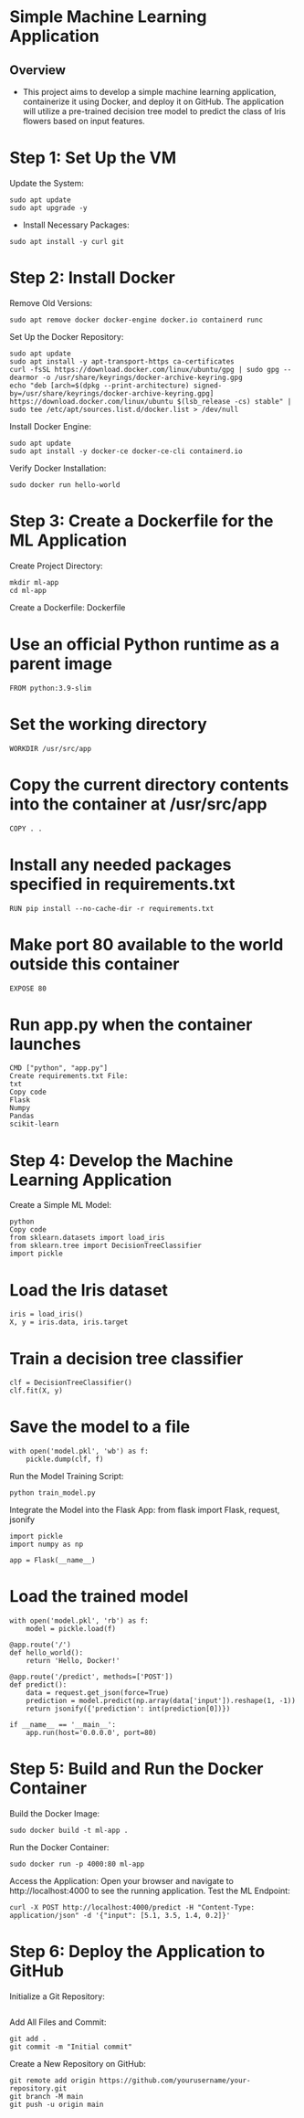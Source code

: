 
# Simple Machine Learning Application
## Overview
* This project aims to develop a simple machine learning application, containerize it using Docker, and deploy it on GitHub. The application will utilize a pre-trained decision tree model to predict the class of Iris flowers based on input features.


# Step 1: Set Up the VM
Update the System:

```
sudo apt update
sudo apt upgrade -y
```

* Install Necessary Packages:

```
sudo apt install -y curl git
```

# Step 2: Install Docker
Remove Old Versions:
```
sudo apt remove docker docker-engine docker.io containerd runc
```

Set Up the Docker Repository:
```
sudo apt update
sudo apt install -y apt-transport-https ca-certificates
curl -fsSL https://download.docker.com/linux/ubuntu/gpg | sudo gpg --dearmor -o /usr/share/keyrings/docker-archive-keyring.gpg
echo "deb [arch=$(dpkg --print-architecture) signed-by=/usr/share/keyrings/docker-archive-keyring.gpg] https://download.docker.com/linux/ubuntu $(lsb_release -cs) stable" | sudo tee /etc/apt/sources.list.d/docker.list > /dev/null
```

Install Docker Engine:
```
sudo apt update
sudo apt install -y docker-ce docker-ce-cli containerd.io
```
Verify Docker Installation:
```
sudo docker run hello-world
```
# Step 3: Create a Dockerfile for the ML Application
Create Project Directory:
```
mkdir ml-app
cd ml-app
```
Create a Dockerfile:
Dockerfile
# Use an official Python runtime as a parent image
```FROM python:3.9-slim```

# Set the working directory
```WORKDIR /usr/src/app```

# Copy the current directory contents into the container at /usr/src/app
```COPY . .```

# Install any needed packages specified in requirements.txt
```RUN pip install --no-cache-dir -r requirements.txt```

# Make port 80 available to the world outside this container
```EXPOSE 80```

# Run app.py when the container launches
```
CMD ["python", "app.py"]
Create requirements.txt File:
txt
Copy code
Flask
Numpy
Pandas
scikit-learn
```

# Step 4: Develop the Machine Learning Application
Create a Simple ML Model:
```
python
Copy code
from sklearn.datasets import load_iris
from sklearn.tree import DecisionTreeClassifier
import pickle
```
# Load the Iris dataset
```
iris = load_iris()
X, y = iris.data, iris.target
```
# Train a decision tree classifier
```
clf = DecisionTreeClassifier()
clf.fit(X, y)
```
# Save the model to a file
```
with open('model.pkl', 'wb') as f:
    pickle.dump(clf, f)
```
Run the Model Training Script:
```
python train_model.py
```
Integrate the Model into the Flask App:
from flask import Flask, request, jsonify
```
import pickle
import numpy as np

app = Flask(__name__)
```
# Load the trained model
```
with open('model.pkl', 'rb') as f:
    model = pickle.load(f)

@app.route('/')
def hello_world():
    return 'Hello, Docker!'

@app.route('/predict', methods=['POST'])
def predict():
    data = request.get_json(force=True)
    prediction = model.predict(np.array(data['input']).reshape(1, -1))
    return jsonify({'prediction': int(prediction[0])})

if __name__ == '__main__':
    app.run(host='0.0.0.0', port=80)
```
# Step 5: Build and Run the Docker Container
Build the Docker Image:

```
sudo docker build -t ml-app .
```
Run the Docker Container:
```
sudo docker run -p 4000:80 ml-app
```
Access the Application:
Open your browser and navigate to http://localhost:4000 to see the running application.
Test the ML Endpoint:
```
curl -X POST http://localhost:4000/predict -H "Content-Type: application/json" -d '{"input": [5.1, 3.5, 1.4, 0.2]}'
```
# Step 6: Deploy the Application to GitHub
Initialize a Git Repository:
```git init
```
Add All Files and Commit:
```
git add .
git commit -m "Initial commit"
```
Create a New Repository on GitHub:
```
git remote add origin https://github.com/yourusername/your-repository.git
git branch -M main
git push -u origin main
```
